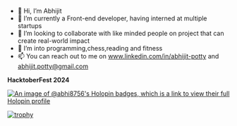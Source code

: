 - 👋 Hi, I’m Abhijit
- 🌱 I’m currently a Front-end developer, having interned at multiple startups 
- 💞️ I’m looking to collaborate with like minded people on project that can create real-world impact
- 👀 I’m into programming,chess,reading and fitness
- 📫 You can reach out to me on www.linkedin.com/in/abhijit-potty and abhijit.potty@gmail.com


**HacktoberFest 2024**

 
  [![An image of @abhi8756's Holopin badges, which is a link to view their full Holopin profile](https://holopin.me/abhi8756)](https://holopin.io/@abhi8756)


  [![trophy](https://github-profile-trophy.vercel.app/?username=Abhi8756&title=-Stars,-Followers,-Reviews&theme=monokai)](https://github.com/ryo-ma/github-profile-trophy)

<!---
Abhi8756/Abhi8756 is a ✨ special ✨ repository because its `README.md` (this file) appears on your GitHub profile.
You can click the Preview link to take a look at your changes.
--->

